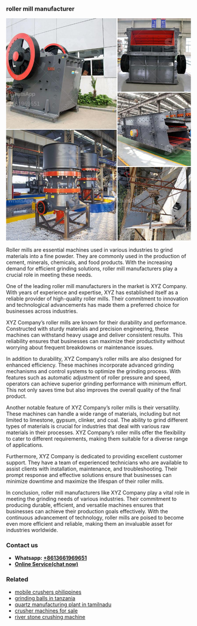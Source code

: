 <h3>roller mill manufacturer</h3><img src='1708498292.jpg' alt=''><p>Roller mills are essential machines used in various industries to grind materials into a fine powder. They are commonly used in the production of cement, minerals, chemicals, and food products. With the increasing demand for efficient grinding solutions, roller mill manufacturers play a crucial role in meeting these needs.</p><p>One of the leading roller mill manufacturers in the market is XYZ Company. With years of experience and expertise, XYZ has established itself as a reliable provider of high-quality roller mills. Their commitment to innovation and technological advancements has made them a preferred choice for businesses across industries.</p><p>XYZ Company’s roller mills are known for their durability and performance. Constructed with sturdy materials and precision engineering, these machines can withstand heavy usage and deliver consistent results. This reliability ensures that businesses can maximize their productivity without worrying about frequent breakdowns or maintenance issues.</p><p>In addition to durability, XYZ Company’s roller mills are also designed for enhanced efficiency. These machines incorporate advanced grinding mechanisms and control systems to optimize the grinding process. With features such as automatic adjustment of roller pressure and speed, operators can achieve superior grinding performance with minimum effort. This not only saves time but also improves the overall quality of the final product.</p><p>Another notable feature of XYZ Company’s roller mills is their versatility. These machines can handle a wide range of materials, including but not limited to limestone, gypsum, clinker, and coal. The ability to grind different types of materials is crucial for industries that deal with various raw materials in their processes. XYZ Company’s roller mills offer the flexibility to cater to different requirements, making them suitable for a diverse range of applications.</p><p>Furthermore, XYZ Company is dedicated to providing excellent customer support. They have a team of experienced technicians who are available to assist clients with installation, maintenance, and troubleshooting. Their prompt response and effective solutions ensure that businesses can minimize downtime and maximize the lifespan of their roller mills.</p><p>In conclusion, roller mill manufacturers like XYZ Company play a vital role in meeting the grinding needs of various industries. Their commitment to producing durable, efficient, and versatile machines ensures that businesses can achieve their production goals effectively. With the continuous advancement of technology, roller mills are poised to become even more efficient and reliable, making them an invaluable asset for industries worldwide.</p><h3>Contact us</h3><ul><li><strong>Whatsapp:&nbsp;<a href="https://wa.me/8613661969651">+8613661969651</a></strong></li><li><a href="https://swt.shibang-china.com/?git&amp;zhl&amp;roller mill manufacturer"><strong>Online Service(chat now)</strong></a></li></ul><h3>Related</h3><ul><li><a href='mobile crushers philippines.md'>mobile crushers philippines</a></li><li><a href='grinding balls in tanzania.md'>grinding balls in tanzania</a></li><li><a href='quartz manufacturing plant in tamilnadu.md'>quartz manufacturing plant in tamilnadu</a></li><li><a href='crusher machines for sale.md'>crusher machines for sale</a></li><li><a href='river stone crushing machine.md'>river stone crushing machine</a></li></ul>